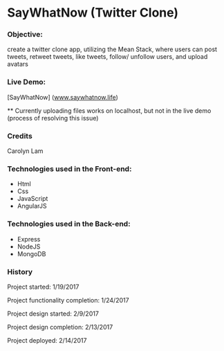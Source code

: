 # SayWhatNow (Twitter Clone)

### Objective:

create a twitter clone app, utilizing the Mean Stack, where users can post tweets, retweet tweets, like tweets, follow/ unfollow users, and upload avatars

### Live Demo:

[SayWhatNow] (www.saywhatnow.life)

** Currently uploading files works on localhost, but not in the live demo (process of resolving this issue)

### Credits

Carolyn Lam

### Technologies used in the Front-end:

* Html
* Css
* JavaScript
* AngularJS

### Technologies used in the Back-end:

* Express
* NodeJS
* MongoDB

### History

Project started: 1/19/2017

Project functionality completion: 1/24/2017

Project design started: 2/9/2017

Project design completion: 2/13/2017

Project deployed: 2/14/2017
